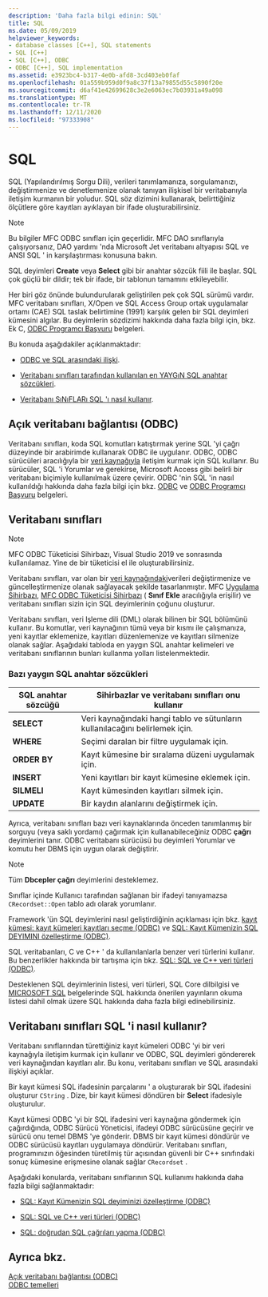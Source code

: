 ```yaml
---
description: 'Daha fazla bilgi edinin: SQL'
title: SQL
ms.date: 05/09/2019
helpviewer_keywords:
- database classes [C++], SQL statements
- SQL [C++]
- SQL [C++], ODBC
- ODBC [C++], SQL implementation
ms.assetid: e3923bc4-b317-4e0b-afd8-3cd403eb0faf
ms.openlocfilehash: 01a559b959d0f9a8c37f13a79855d55c5890f20e
ms.sourcegitcommit: d6af41e42699628c3e2e6063ec7b03931a49a098
ms.translationtype: MT
ms.contentlocale: tr-TR
ms.lasthandoff: 12/11/2020
ms.locfileid: "97333908"
---
```

# <a name="sql"></a>SQL

SQL (Yapılandırılmış Sorgu Dili), verileri tanımlamanıza, sorgulamanızı, değiştirmenize ve denetlemenize olanak tanıyan ilişkisel bir veritabanıyla iletişim kurmanın bir yoludur. SQL söz dizimini kullanarak, belirttiğiniz ölçütlere göre kayıtları ayıklayan bir ifade oluşturabilirsiniz.

> [!NOTE]
> Bu bilgiler MFC ODBC sınıfları için geçerlidir. MFC DAO sınıflarıyla çalışıyorsanız, DAO yardımı 'nda Microsoft Jet veritabanı altyapısı SQL ve ANSI SQL ' in karşılaştırması konusuna bakın.

SQL deyimleri **Create** veya **Select** gibi bir anahtar sözcük fiili ile başlar. SQL çok güçlü bir dildir; tek bir ifade, bir tablonun tamamını etkileyebilir.

Her biri göz önünde bulundurularak geliştirilen pek çok SQL sürümü vardır. MFC veritabanı sınıfları, X/Open ve SQL Access Group ortak uygulamalar ortamı (CAE) SQL taslak belirtimine (1991) karşılık gelen bir SQL deyimleri kümesini algılar. Bu deyimlerin sözdizimi hakkında daha fazla bilgi için, bkz. Ek C, [ODBC Programcı Başvuru](/sql/odbc/reference/odbc-programmer-s-reference) belgeleri.

Bu konuda aşağıdakiler açıklanmaktadır:

- [ODBC ve SQL arasındaki ilişki](#_core_open_database_connectivity_.28.odbc.29).

- [Veritabanı sınıfları tarafından kullanılan en YAYGıN SQL anahtar sözcükleri](#_core_the_database_classes).

- [Veritabanı SıNıFLARı SQL 'ı nasıl kullanır](#_core_how_the_database_classes_use_sql).

## <a name="open-database-connectivity-odbc"></a><a name="_core_open_database_connectivity_.28.odbc.29"></a> Açık veritabanı bağlantısı (ODBC)

Veritabanı sınıfları, koda SQL komutları katıştırmak yerine SQL 'yi çağrı düzeyinde bir arabirimde kullanarak ODBC ile uygulanır. ODBC, ODBC sürücüleri aracılığıyla bir [veri kaynağıyla](../../data/odbc/data-source-odbc.md) iletişim kurmak için SQL kullanır. Bu sürücüler, SQL 'i Yorumlar ve gerekirse, Microsoft Access gibi belirli bir veritabanı biçimiyle kullanılmak üzere çevirir. ODBC 'nin SQL 'in nasıl kullanıldığı hakkında daha fazla bilgi için bkz. [ODBC](../../data/odbc/odbc-basics.md) ve [ODBC Programcı Başvuru](/sql/odbc/reference/odbc-programmer-s-reference) belgeleri.

## <a name="database-classes"></a><a name="_core_the_database_classes"></a> Veritabanı sınıfları

> [!NOTE]
> MFC ODBC Tüketicisi Sihirbazı, Visual Studio 2019 ve sonrasında kullanılamaz. Yine de bir tüketicisi el ile oluşturabilirsiniz.

Veritabanı sınıfları, var olan bir [veri kaynağındaki](../../data/odbc/data-source-odbc.md)verileri değiştirmenize ve güncelleştirmenize olanak sağlayacak şekilde tasarlanmıştır. MFC [Uygulama Sihirbazı](../../mfc/reference/database-support-mfc-application-wizard.md), [MFC ODBC Tüketicisi Sihirbazı](../../mfc/reference/adding-an-mfc-odbc-consumer.md) ( **Sınıf Ekle** aracılığıyla erişilir) ve veritabanı sınıfları sizin için SQL deyimlerinin çoğunu oluşturur.

Veritabanı sınıfları, veri Işleme dili (DML) olarak bilinen bir SQL bölümünü kullanır. Bu komutlar, veri kaynağının tümü veya bir kısmı ile çalışmanıza, yeni kayıtlar eklemenize, kayıtları düzenlemenize ve kayıtları silmenize olanak sağlar. Aşağıdaki tabloda en yaygın SQL anahtar kelimeleri ve veritabanı sınıflarının bunları kullanma yolları listelenmektedir.

### <a name="some-common-sql-keywords"></a>Bazı yaygın SQL anahtar sözcükleri

|SQL anahtar sözcüğü|Sihirbazlar ve veritabanı sınıfları onu kullanır|
|-----------------|---------------------------------------------|
|**SELECT**|Veri kaynağındaki hangi tablo ve sütunların kullanılacağını belirlemek için.|
|**WHERE**|Seçimi daralan bir filtre uygulamak için.|
|**ORDER BY**|Kayıt kümesine bir sıralama düzeni uygulamak için.|
|**INSERT**|Yeni kayıtları bir kayıt kümesine eklemek için.|
|**SILMELI**|Kayıt kümesinden kayıtları silmek için.|
|**UPDATE**|Bir kaydın alanlarını değiştirmek için.|

Ayrıca, veritabanı sınıfları bazı veri kaynaklarında önceden tanımlanmış bir sorguyu (veya saklı yordamı) çağırmak için kullanabileceğiniz ODBC **çağrı** deyimlerini tanır. ODBC veritabanı sürücüsü bu deyimleri Yorumlar ve komutu her DBMS için uygun olarak değiştirir.

> [!NOTE]
> Tüm **Dbcepler çağrı** deyimlerini desteklemez.

Sınıflar içinde Kullanıcı tarafından sağlanan bir ifadeyi tanıyamazsa `CRecordset::Open` tablo adı olarak yorumlanır.

Framework 'ün SQL deyimlerini nasıl geliştirdiğinin açıklaması için bkz. [kayıt kümesi: kayıt kümeleri kayıtları seçme (ODBC)](../../data/odbc/recordset-how-recordsets-select-records-odbc.md) ve [SQL: Kayıt Kümenizin SQL DEYIMINI özelleştirme (ODBC)](../../data/odbc/sql-customizing-your-recordsets-sql-statement-odbc.md).

SQL veritabanları, C ve C++ ' da kullanılanlarla benzer veri türlerini kullanır. Bu benzerlikler hakkında bir tartışma için bkz. [SQL: SQL ve C++ veri türleri (ODBC)](../../data/odbc/sql-sql-and-cpp-data-types-odbc.md).

Desteklenen SQL deyimlerinin listesi, veri türleri, SQL Core dilbilgisi ve [MICROSOFT SQL](/sql/) belgelerinde SQL hakkında önerilen yayınların okuma listesi dahil olmak üzere SQL hakkında daha fazla bilgi edinebilirsiniz.

## <a name="how-the-database-classes-use-sql"></a><a name="_core_how_the_database_classes_use_sql"></a> Veritabanı sınıfları SQL 'i nasıl kullanır?

Veritabanı sınıflarından türettiğiniz kayıt kümeleri ODBC 'yi bir veri kaynağıyla iletişim kurmak için kullanır ve ODBC, SQL deyimleri göndererek veri kaynağından kayıtları alır. Bu konu, veritabanı sınıfları ve SQL arasındaki ilişkiyi açıklar.

Bir kayıt kümesi SQL ifadesinin parçalarını ' a oluşturarak bir SQL ifadesini oluşturur `CString` . Dize, bir kayıt kümesi döndüren bir **Select** ifadesiyle oluşturulur.

Kayıt kümesi ODBC 'yi bir SQL ifadesini veri kaynağına göndermek için çağırdığında, ODBC Sürücü Yöneticisi, ifadeyi ODBC sürücüsüne geçirir ve sürücü onu temel DBMS 'ye gönderir. DBMS bir kayıt kümesi döndürür ve ODBC sürücüsü kayıtları uygulamaya döndürür. Veritabanı sınıfları, programınızın öğesinden türetilmiş tür açısından güvenli bir C++ sınıfındaki sonuç kümesine erişmesine olanak sağlar `CRecordset` .

Aşağıdaki konularda, veritabanı sınıflarının SQL kullanımı hakkında daha fazla bilgi sağlanmaktadır:

- [SQL: Kayıt Kümenizin SQL deyiminizi özelleştirme (ODBC)](../../data/odbc/sql-customizing-your-recordsets-sql-statement-odbc.md)

- [SQL: SQL ve C++ veri türleri (ODBC)](../../data/odbc/sql-sql-and-cpp-data-types-odbc.md)

- [SQL: doğrudan SQL çağrıları yapma (ODBC)](../../data/odbc/sql-making-direct-sql-calls-odbc.md)

## <a name="see-also"></a>Ayrıca bkz.

[Açık veritabanı bağlantısı (ODBC)](../../data/odbc/open-database-connectivity-odbc.md)<br/>
[ODBC temelleri](../../data/odbc/odbc-basics.md)
